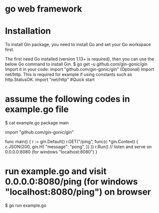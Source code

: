 # go web framework
  # Installation
To install Gin package, you need to install Go and set your Go workspace first.

The first need Go installed (version 1.13+ is required), then you can use the below Go command to install Gin.
$ go get -u github.com/gin-gonic/gin
Import it in your code:
import "github.com/gin-gonic/gin"
(Optional) Import net/http. This is required for example if using constants such as http.StatusOK.
import "net/http"
  #Quick start
# assume the following codes in example.go file
$ cat example.go
package main

import "github.com/gin-gonic/gin"

func main() {
	r := gin.Default()
	r.GET("/ping", func(c *gin.Context) {
		c.JSON(200, gin.H{
			"message": "pong",
		})
	})
	r.Run() // listen and serve on 0.0.0.0:8080 (for windows "localhost:8080")
}
# run example.go and visit 0.0.0.0:8080/ping (for windows "localhost:8080/ping") on browser
$ go run example.go

